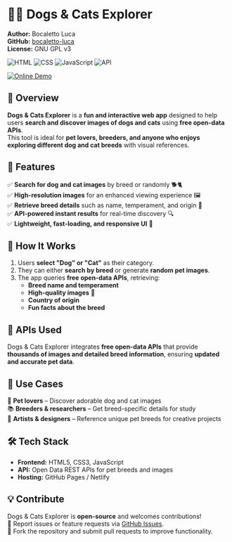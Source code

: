 # 🐶🐱 Dogs & Cats Explorer  

**Author:** Bocaletto Luca  
**GitHub:** [bocaletto-luca](https://github.com/bocaletto-luca)  
**License:** GNU GPL v3  

![HTML](https://img.shields.io/badge/HTML5-E34F26?style=flat-square&logo=html5&logoColor=white)
![CSS](https://img.shields.io/badge/CSS3-1572B6?style=flat-square&logo=css3&logoColor=white)
![JavaScript](https://img.shields.io/badge/JavaScript-F7DF1E?style=flat-square&logo=javascript&logoColor=black)
![API](https://img.shields.io/badge/API-Free%20Open%20Data-9cf?style=flat-square&logo=paw)

[![Online Demo](https://img.shields.io/badge/Online-Demo-blue?style=for-the-badge&logo=google-chrome&logoColor=white)](https://bocaletto-luca.github.io/Dogs-Cats-Explorer/)

## 📌 Overview  

**Dogs & Cats Explorer** is a **fun and interactive web app** designed to help users **search and discover images of dogs and cats** using **free open-data APIs**.  
This tool is ideal for **pet lovers, breeders, and anyone who enjoys exploring different dog and cat breeds** with visual references.

## 🌟 Features  

✅ **Search for dog and cat images** by breed or randomly 🐕🐈  
✅ **High-resolution images** for an enhanced viewing experience 🖼️  
✅ **Retrieve breed details** such as name, temperament, and origin 🧬  
✅ **API-powered instant results** for real-time discovery 🔍  
✅ **Lightweight, fast-loading, and responsive UI** 📱  

## 🚀 How It Works  

1. Users **select "Dog" or "Cat"** as their category.  
2. They can either **search by breed** or generate **random pet images**.  
3. The app queries **free open-data APIs**, retrieving:
   - **Breed name and temperament**  
   - **High-quality images** 📸  
   - **Country of origin**  
   - **Fun facts about the breed**  

## 🔗 APIs Used  

Dogs & Cats Explorer integrates **free open-data APIs** that provide **thousands of images and detailed breed information**, ensuring **updated and accurate pet data**.

## 🎯 Use Cases  

🐾 **Pet lovers** – Discover adorable dog and cat images  
📚 **Breeders & researchers** – Get breed-specific details for study  
🎨 **Artists & designers** – Reference unique pet breeds for creative projects  

## 🛠 Tech Stack  

- **Frontend:** HTML5, CSS3, JavaScript  
- **API:** Open Data REST APIs for pet breeds and images  
- **Hosting:** GitHub Pages / Netlify  

## 💡 Contribute  

Dogs & Cats Explorer is **open-source** and welcomes contributions!  
📌 Report issues or feature requests via [GitHub Issues](https://github.com/bocaletto-luca/dogs-cats-explorer/issues).  
🔧 Fork the repository and submit pull requests to improve functionality.  
